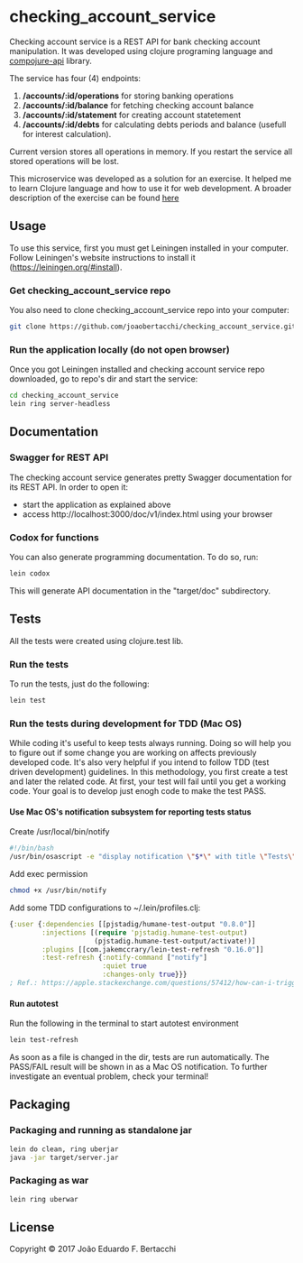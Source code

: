 # checking_account_service

Checking account service is a REST API for bank checking account manipulation. It was developed using clojure
programing language and [compojure-api](https://github.com/metosin/compojure-api) library.

The service has four (4) endpoints:
1. **/accounts/:id/operations** for storing banking operations
1. **/accounts/:id/balance** for fetching checking account balance
1. **/accounts/:id/statement** for creating account statetement
1. **/accounts/:id/debts** for calculating debts periods and balance (usefull for interest calculation).

Current version stores all operations in memory. If you restart the service all stored operations will be lost.

This microservice was developed as a solution for an exercise. It helped me to learn Clojure language and how to
use it for web development.
A broader description of the exercise can be found
[here](https://github.com/joaobertacchi/checking_account_service/blob/master/exercise.txt)

## Usage

To use this service, first you must get Leiningen installed in your computer. Follow Leiningen's website
instructions to install it (https://leiningen.org/#install).

### Get checking_account_service repo ###

You also need to clone checking_account_service repo into your computer:
```bash
git clone https://github.com/joaobertacchi/checking_account_service.git
```

### Run the application locally (do not open browser)

Once you got Leiningen installed and checking account service repo downloaded, go to repo's dir and start the
service:

```bash
cd checking_account_service
lein ring server-headless
```

## Documentation

### Swagger for REST API
The checking account service generates pretty Swagger documentation for its REST API.
In order to open it:
- start the application as explained above
- access http://localhost:3000/doc/v1/index.html using your browser

### Codox for functions
You can also generate programming documentation. To do so, run:

```bash
lein codox
```

This will generate API documentation in the "target/doc" subdirectory.

## Tests
All the tests were created using clojure.test lib.

### Run the tests
To run the tests, just do the following:
```bash
lein test
```

### Run the tests during development for TDD (Mac OS)
While coding it's useful to keep tests always running. Doing so will help you to figure out if
some change you are working on affects previously developed code. It's also very helpful if you intend
to follow TDD (test driven development) guidelines. In this methodology, you first create a test and later
the related code. At first, your test will fail until you get a working code. Your goal
is to develop just enogh code to make the test PASS.

#### Use Mac OS's notification subsystem for reporting tests status
Create /usr/local/bin/notify
```bash
#!/bin/bash
/usr/bin/osascript -e "display notification \"$*\" with title \"Tests\""
```

Add exec permission
```bash
chmod +x /usr/bin/notify
```

Add some TDD configurations to ~/.lein/profiles.clj:
```clojure
{:user {:dependencies [[pjstadig/humane-test-output "0.8.0"]]
        :injections [(require 'pjstadig.humane-test-output)
                     (pjstadig.humane-test-output/activate!)]
        :plugins [[com.jakemccrary/lein-test-refresh "0.16.0"]]
        :test-refresh {:notify-command ["notify"]
                       :quiet true
                       :changes-only true}}}
; Ref.: https://apple.stackexchange.com/questions/57412/how-can-i-trigger-a-notification-center-notification-from-an-applescript-or-shel
```

#### Run autotest
Run the following in the terminal to start autotest environment

```bash
lein test-refresh
```

As soon as a file is changed in the dir, tests are run automatically. The PASS/FAIL result will be shown in
as a Mac OS notification. To further investigate an eventual problem, check your terminal!

## Packaging

### Packaging and running as standalone jar

```bash
lein do clean, ring uberjar
java -jar target/server.jar
```

### Packaging as war
```bash
lein ring uberwar
```

## License

Copyright © 2017 João Eduardo F. Bertacchi

